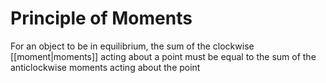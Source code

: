 # Principle of Moments
For an object to be in equilibrium, the sum of the clockwise [[moment|moments]] acting about a point must be equal to the sum of the anticlockwise moments acting about the point